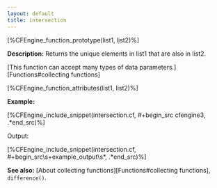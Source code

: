 ```yaml
---
layout: default
title: intersection
---
```


[%CFEngine_function_prototype(list1, list2)%]

**Description:** Returns the unique elements in list1 that are also in list2.

[This function can accept many types of data parameters.][Functions#collecting functions]

[%CFEngine_function_attributes(list1, list2)%]

**Example:**

[%CFEngine_include_snippet(intersection.cf, #\+begin_src cfengine3, .*end_src)%]

Output:

[%CFEngine_include_snippet(intersection.cf, #\+begin_src\s+example_output\s*, .*end_src)%]

**See also:** [About collecting functions][Functions#collecting functions], `difference()`.
